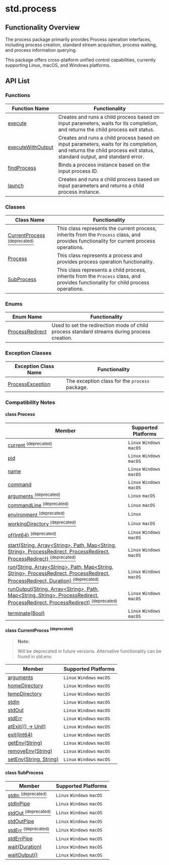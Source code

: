 # std.process

## Functionality Overview

The process package primarily provides Process operation interfaces, including process creation, standard stream acquisition, process waiting, and process information querying.

This package offers cross-platform unified control capabilities, currently supporting Linux, macOS, and Windows platforms.

## API List

### Functions

| Function Name | Functionality |
| ------------ | ------------ |
| [execute](./process_package_api/process_package_funcs.md#func-executestring-arraystring-path-mapstring-string-processredirect-processredirectprocessredirect-duration) | Creates and runs a child process based on input parameters, waits for its completion, and returns the child process exit status. |
| [executeWithOutput](./process_package_api/process_package_funcs.md#func-executewithoutputstring-arraystring-path-mapstring-string-processredirect-processredirect-processredirect) | Creates and runs a child process based on input parameters, waits for its completion, and returns the child process exit status, standard output, and standard error. |
| [findProcess](./process_package_api/process_package_funcs.md#func-findprocessint64) | Binds a process instance based on the input process ID. |
| [launch](./process_package_api/process_package_funcs.md#func-launchstring-arraystring-path-mapstring-string-processredirect-processredirect-processredirect) | Creates and runs a child process based on input parameters and returns a child process instance. |

### Classes

| Class Name | Functionality |
| ------------ | ------------ |
| [CurrentProcess <sup>(deprecated)</sup>](./process_package_api/process_package_classes.md#class-currentprocess-deprecated) | This class represents the current process, inherits from the `Process` class, and provides functionality for current process operations. |
| [Process](./process_package_api/process_package_classes.md#class-process) | This class represents a process and provides process operation functionality. |
| [SubProcess](./process_package_api/process_package_classes.md#class-subprocess) | This class represents a child process, inherits from the `Process` class, and provides functionality for child process operations. |

### Enums

| Enum Name | Functionality |
| --------------------------- | ------------------------ |
| [ProcessRedirect](./process_package_api/process_package_enums.md#enum-processredirect) | Used to set the redirection mode of child process standard streams during process creation. |

### Exception Classes

| Exception Class Name | Functionality |
| --------------------------- | ------------------------ |
| [ProcessException](./process_package_api/process_package_exceptions.md#class-processexception) | The exception class for the `process` package. |

### Compatibility Notes

#### class Process

| Member | Supported Platforms |
| ------------ | ------------ |
| [current <sup>(deprecated)</sup>](./process_package_api/process_package_classes.md#static-prop-current-deprecated) | `Linux` `Windows` `macOS` |
| [pid](./process_package_api/process_package_classes.md#prop-pid) | `Linux` `Windows` `macOS` |
| [name](./process_package_api/process_package_classes.md#prop-name) | `Linux` `Windows` `macOS` |
| [command](./process_package_api/process_package_classes.md#prop-command) | `Linux` `Windows` `macOS` |
| [arguments <sup>(deprecated)</sup>](./process_package_api/process_package_classes.md#prop-arguments-deprecated) | `Linux` `macOS` |
| [commandLine <sup>(deprecated)</sup>](./process_package_api/process_package_classes.md#prop-commandLine-deprecated) | `Linux` `macOS` |
| [environment <sup>(deprecated)</sup>](./process_package_api/process_package_classes.md#prop-environment-deprecated) | `Linux` |
| [workingDirectory <sup>(deprecated)</sup>](./process_package_api/process_package_classes.md#prop-workingDirectory-deprecated) | `Linux` `macOS` |
| [of(Int64) <sup>(deprecated)</sup>](./process_package_api/process_package_classes.md#static-func-ofint64-deprecated) | `Linux` `Windows` `macOS` |
| [start(String, Array\<String>, Path, Map\<String, String>, ProcessRedirect, ProcessRedirect, ProcessRedirect) <sup>(deprecated)</sup>](./process_package_api/process_package_classes.md#static-func-startstring-arraystring-path-mapstring-string-processredirect-processredirect-processredirect-deprecated) | `Linux` `Windows` `macOS` |
| [run(String, Array\<String>, Path, Map\<String, String>, ProcessRedirect, ProcessRedirect, ProcessRedirect, Duration) <sup>(deprecated)</sup>](./process_package_api/process_package_classes.md#static-func-runstring-arraystring-path-mapstring-string-processredirect-processredirectprocessredirect-duration-deprecated) | `Linux` `Windows` `macOS` |
| [runOutput(String, Array\<String>, Path, Map\<String, String>, ProcessRedirect, ProcessRedirect, ProcessRedirect) <sup>(deprecated)</sup>](./process_package_api/process_package_classes.md#static-func-runoutputstring-arraystring-path-mapstring-string-processredirect-processredirect-processredirect-deprecated) | `Linux` `Windows` `macOS` |
| [terminate(Bool)](./process_package_api/process_package_classes.md#func-terminatebool) | `Linux` `Windows` `macOS` |

#### class CurrentProcss <sup>(deprecated)</sup>

> **Note:**
>
> Will be deprecated in future versions. Alternative functionality can be found in std.env.

| Member | Supported Platforms |
| ------------ | ------------ |
| [arguments](./process_package_api/process_package_classes.md#prop-arguments) | `Linux` `Windows` `macOS` |
| [homeDirectory](./process_package_api/process_package_classes.md#prop-homeDirectory) | `Linux` `Windows` `macOS` |
| [tempDirectory](./process_package_api/process_package_classes.md#prop-tempDirectory) | `Linux` `Windows` `macOS` |
| [stdIn](./process_package_api/process_package_classes.md#prop-stdIn) | `Linux` `Windows` `macOS` |
| [stdOut](./process_package_api/process_package_classes.md#prop-stdOut) | `Linux` `Windows` `macOS` |
| [stdErr](./process_package_api/process_package_classes.md#prop-stdErr) | `Linux` `Windows` `macOS` |
| [atExit(() -> Unit)](./process_package_api/process_package_classes.md#func-atexit---unit) | `Linux` `Windows` `macOS` |
| [exit(Int64)](./process_package_api/process_package_classes.md#func-exitint64) | `Linux` `Windows` `macOS` |
| [getEnv(String)](./process_package_api/process_package_classes.md#func-getenvstring) | `Linux` `Windows` `macOS` |
| [removeEnv(String)](./process_package_api/process_package_classes.md#func-removeenvstring) | `Linux` `Windows` `macOS` |
| [setEnv(String, String)](./process_package_api/process_package_classes.md#func-setenvstring-string) | `Linux` `Windows` `macOS` |

#### class SubProcess

| Member | Supported Platforms |
| ------------ | ------------ |
| [stdIn <sup>(deprecated)</sup>](./process_package_api/process_package_classes.md#prop-stdIn-deprecated) | `Linux` `Windows` `macOS` |
| [stdInPipe](./process_package_api/process_package_classes.md#prop-stdinpipe) | `Linux` `Windows` `macOS` |
| [stdOut <sup>(deprecated)</sup>](./process_package_api/process_package_classes.md#prop-stdOut-deprecated) | `Linux` `Windows` `macOS` |
| [stdOutPipe](./process_package_api/process_package_classes.md#prop-stdoutpipe) | `Linux` `Windows` `macOS` |
| [stdErr <sup>(deprecated)</sup>](./process_package_api/process_package_classes.md#prop-stdErr-deprecated) | `Linux` `Windows` `macOS` |
| [stdErrPipe](./process_package_api/process_package_classes.md#prop-stderrpipe) | `Linux` `Windows` `macOS` |
| [wait(Duration)](./process_package_api/process_package_classes.md#func-waitduration) | `Linux` `Windows` `macOS` |
| [waitOutput()](./process_package_api/process_package_classes.md#func-waitoutput) | `Linux` `Windows` `macOS` |